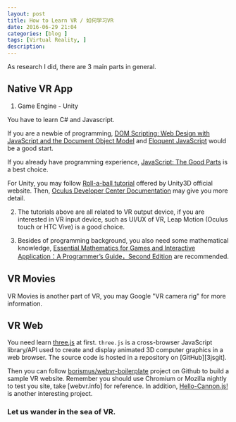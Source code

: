 ```yaml
---
layout: post
title: How to Learn VR / 如何学习VR
date: 2016-06-29 21:04
categories: [blog ]
tags: [Virtual Reality, ]
description:
---
```


As research I did, there are 3 main parts in general.

##  Native VR App

1) Game Engine - Unity

You have to learn C# and Javascript.

If you are a newbie of programming, [DOM Scripting: Web Design with JavaScript and the Document Object Model][jsdom] and [Eloquent JavaScript][ejs] would be a good start.

If you already have programming experience, [JavaScript: The Good Parts][jstgp] is a best choice.

For Unity, you may follow [Roll-a-ball tutorial][rab] offered by Unity3D official website. Then, [Oculus Developer Center Documentation][odc] may give you more detail.

2) The tutorials above are all related to VR output device, if you are interested in VR input device, such as UI/UX of VR, Leap Motion (Oculus touch or HTC Vive) is a good choice.

3) Besides of programming background, you also need some mathematical knowledge, [Essential Mathematics for Games and Interactive Application：A Programmer’s Guide，Second Edition][emfg] are recommended.


##  VR Movies

VR Movies is another part of VR, you may Google "VR camera rig" for more information.

##  VR Web

You need learn [three.js][3js] at first. `three.js` is a cross-browser JavaScript library/API used to create and display animated 3D computer graphics in a web browser. The source code is hosted in a repository on [GitHub][3jsgit].

Then you can follow [borismus/webvr-boilerplate][webvrb] project on Github to build a sample VR website. Remember you should use Chromium or Mozilla nightly to test you site, take [webvr.info] for reference. In addition, [Hello-Cannon.js!][hcj] is another interesting project.


### Let us wander in the sea of VR.



[jsdom]:http://www.apress.com/9781430233893
[ejs]:http://eloquentjavascript.net/
[rab]:https://unity3d.com/learn/tutorials/projects/roll-ball-tutorial
[odc]:https://developer.oculus.com/documentation/
[emfg]:https://www.amazon.com/Essential-Mathematics-Games-Interactive-Applications/dp/0123742978
[3js]:http://threejs.org/
[3js]:https://github.com/mrdoob/three.js/
[webvrb]:https://github.com/borismus/webvr-boilerplate
[webvr]:https://webvr.info/
[hcj]:https://github.com/schteppe/cannon.js
[jstgp]:http://shop.oreilly.com/product/9780596517748.do
